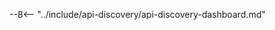 [apid-risk-score]:              api-discovery-risk-score.md
[apid-track-changes]:           api-discovery-track-changes.md
[apid-rogue]:                   api-discovery-rogue.md
[check-attack]:                 ../user-guides/events/check-attack.md
[img-api-discovery-widget]:     ../images/user-guides/dashboard/api-discovery-widget.png

--8<-- "../include/api-discovery/api-discovery-dashboard.md"